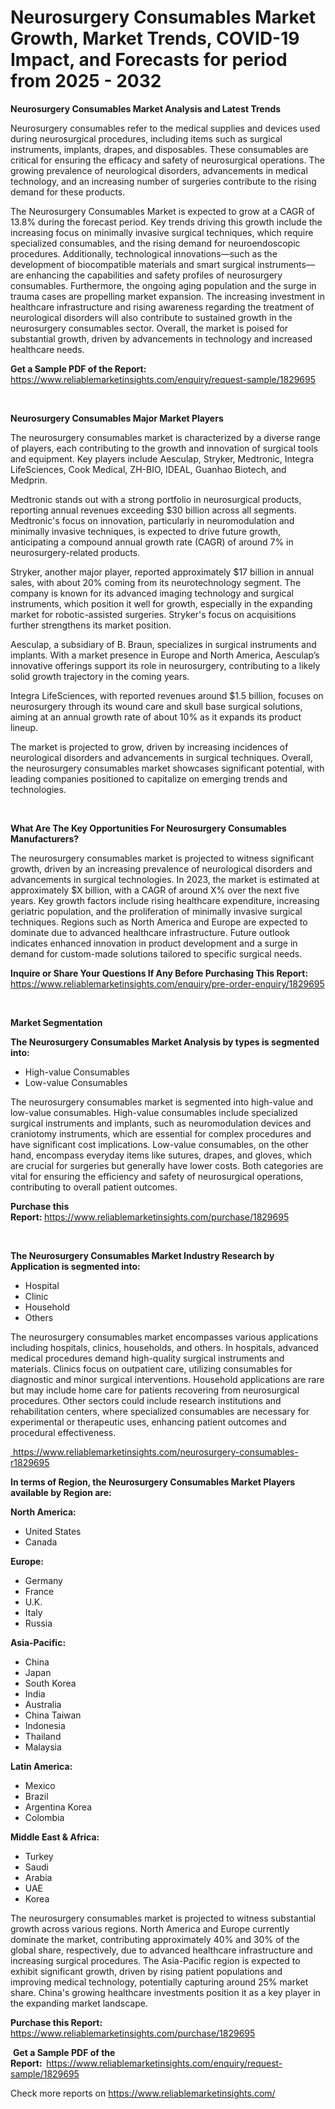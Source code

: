 <p><h1>Neurosurgery Consumables Market Growth, Market Trends, COVID-19 Impact, and Forecasts for period from 2025 - 2032</h1></p><p><strong>Neurosurgery Consumables Market Analysis and Latest Trends</strong></p>
<p><p>Neurosurgery consumables refer to the medical supplies and devices used during neurosurgical procedures, including items such as surgical instruments, implants, drapes, and disposables. These consumables are critical for ensuring the efficacy and safety of neurosurgical operations. The growing prevalence of neurological disorders, advancements in medical technology, and an increasing number of surgeries contribute to the rising demand for these products.</p><p>The Neurosurgery Consumables Market is expected to grow at a CAGR of 13.8% during the forecast period. Key trends driving this growth include the increasing focus on minimally invasive surgical techniques, which require specialized consumables, and the rising demand for neuroendoscopic procedures. Additionally, technological innovations—such as the development of biocompatible materials and smart surgical instruments—are enhancing the capabilities and safety profiles of neurosurgery consumables. Furthermore, the ongoing aging population and the surge in trauma cases are propelling market expansion. The increasing investment in healthcare infrastructure and rising awareness regarding the treatment of neurological disorders will also contribute to sustained growth in the neurosurgery consumables sector. Overall, the market is poised for substantial growth, driven by advancements in technology and increased healthcare needs.</p></p>
<p><strong>Get a Sample PDF of the Report:&nbsp;</strong> <a href="https://www.reliablemarketinsights.com/enquiry/request-sample/1829695?utm_campaign=3200&utm_medium=2&utm_source=Github&utm_content=ia&utm_term=05032025&utm_id=neurosurgery-consumables">https://www.reliablemarketinsights.com/enquiry/request-sample/1829695</a></p>
<p>&nbsp;</p>
<p><strong>Neurosurgery Consumables Major Market Players</strong></p>
<p><p>The neurosurgery consumables market is characterized by a diverse range of players, each contributing to the growth and innovation of surgical tools and equipment. Key players include Aesculap, Stryker, Medtronic, Integra LifeSciences, Cook Medical, ZH-BIO, IDEAL, Guanhao Biotech, and Medprin. </p><p>Medtronic stands out with a strong portfolio in neurosurgical products, reporting annual revenues exceeding $30 billion across all segments. Medtronic's focus on innovation, particularly in neuromodulation and minimally invasive techniques, is expected to drive future growth, anticipating a compound annual growth rate (CAGR) of around 7% in neurosurgery-related products.</p><p>Stryker, another major player, reported approximately $17 billion in annual sales, with about 20% coming from its neurotechnology segment. The company is known for its advanced imaging technology and surgical instruments, which position it well for growth, especially in the expanding market for robotic-assisted surgeries. Stryker's focus on acquisitions further strengthens its market position.</p><p>Aesculap, a subsidiary of B. Braun, specializes in surgical instruments and implants. With a market presence in Europe and North America, Aesculap’s innovative offerings support its role in neurosurgery, contributing to a likely solid growth trajectory in the coming years.</p><p>Integra LifeSciences, with reported revenues around $1.5 billion, focuses on neurosurgery through its wound care and skull base surgical solutions, aiming at an annual growth rate of about 10% as it expands its product lineup.</p><p>The market is projected to grow, driven by increasing incidences of neurological disorders and advancements in surgical techniques. Overall, the neurosurgery consumables market showcases significant potential, with leading companies positioned to capitalize on emerging trends and technologies.</p></p>
<p>&nbsp;</p>
<p><strong>What Are The Key Opportunities For Neurosurgery Consumables Manufacturers?</strong></p>
<p><p>The neurosurgery consumables market is projected to witness significant growth, driven by an increasing prevalence of neurological disorders and advancements in surgical technologies. In 2023, the market is estimated at approximately $X billion, with a CAGR of around X% over the next five years. Key growth factors include rising healthcare expenditure, increasing geriatric population, and the proliferation of minimally invasive surgical techniques. Regions such as North America and Europe are expected to dominate due to advanced healthcare infrastructure. Future outlook indicates enhanced innovation in product development and a surge in demand for custom-made solutions tailored to specific surgical needs.</p></p>
<p><strong>Inquire or Share Your Questions If Any Before Purchasing This Report:</strong> <a href="https://www.reliablemarketinsights.com/enquiry/pre-order-enquiry/1829695?utm_campaign=3200&utm_medium=2&utm_source=Github&utm_content=ia&utm_term=05032025&utm_id=neurosurgery-consumables">https://www.reliablemarketinsights.com/enquiry/pre-order-enquiry/1829695</a></p>
<p>&nbsp;</p>
<p><strong>Market Segmentation</strong></p>
<p><strong>The Neurosurgery Consumables Market Analysis by types is segmented into:</strong></p>
<p><ul><li>High-value Consumables</li><li>Low-value Consumables</li></ul></p>
<p><p>The neurosurgery consumables market is segmented into high-value and low-value consumables. High-value consumables include specialized surgical instruments and implants, such as neuromodulation devices and craniotomy instruments, which are essential for complex procedures and have significant cost implications. Low-value consumables, on the other hand, encompass everyday items like sutures, drapes, and gloves, which are crucial for surgeries but generally have lower costs. Both categories are vital for ensuring the efficiency and safety of neurosurgical operations, contributing to overall patient outcomes.</p></p>
<p><strong>Purchase this Report:&nbsp;</strong><a href="https://www.reliablemarketinsights.com/purchase/1829695?utm_campaign=3200&utm_medium=2&utm_source=Github&utm_content=ia&utm_term=05032025&utm_id=neurosurgery-consumables">https://www.reliablemarketinsights.com/purchase/1829695</a></p>
<p>&nbsp;</p>
<p><strong>The Neurosurgery Consumables Market Industry Research by Application is segmented into:</strong></p>
<p><ul><li>Hospital</li><li>Clinic</li><li>Household</li><li>Others</li></ul></p>
<p><p>The neurosurgery consumables market encompasses various applications including hospitals, clinics, households, and others. In hospitals, advanced medical procedures demand high-quality surgical instruments and materials. Clinics focus on outpatient care, utilizing consumables for diagnostic and minor surgical interventions. Household applications are rare but may include home care for patients recovering from neurosurgical procedures. Other sectors could include research institutions and rehabilitation centers, where specialized consumables are necessary for experimental or therapeutic uses, enhancing patient outcomes and procedural effectiveness.</p></p>
<p><a href="https://www.reliablemarketinsights.com/neurosurgery-consumables-r1829695?utm_campaign=3200&utm_medium=2&utm_source=Github&utm_content=ia&utm_term=05032025&utm_id=neurosurgery-consumables">&nbsp;https://www.reliablemarketinsights.com/neurosurgery-consumables-r1829695</a></p>
<p><strong>In terms of Region, the Neurosurgery Consumables Market Players available by Region are:</strong></p>
<p>
    <p> <strong> North America: </strong>
        <ul>
            <li>United States</li>
            <li>Canada</li>
        </ul>
        </p> 
    <p> <strong> Europe: </strong>
        <ul>
            <li>Germany</li>
            <li>France</li>
            <li>U.K.</li>
            <li>Italy</li>
            <li>Russia</li>
        </ul>
        </p> 
    <p> <strong> Asia-Pacific: </strong>
        <ul>
            <li>China</li>
            <li>Japan</li>
            <li>South Korea</li>
            <li>India</li>
            <li>Australia</li>
            <li>China Taiwan</li>
            <li>Indonesia</li>
            <li>Thailand</li>
            <li>Malaysia</li>
        </ul>
        </p> 
    <p> <strong> Latin America: </strong>
        <ul>
            <li>Mexico</li>
            <li>Brazil</li>
            <li>Argentina Korea</li>
            <li>Colombia</li>
        </ul>
        </p> 
    <p> <strong> Middle East & Africa: </strong>
        <ul>
            <li>Turkey</li>
            <li>Saudi</li>
            <li>Arabia</li>
            <li>UAE</li>
            <li>Korea</li>
        </ul>
    </p>
    </p>
<p><p>The neurosurgery consumables market is projected to witness substantial growth across various regions. North America and Europe currently dominate the market, contributing approximately 40% and 30% of the global share, respectively, due to advanced healthcare infrastructure and increasing surgical procedures. The Asia-Pacific region is expected to exhibit significant growth, driven by rising patient populations and improving medical technology, potentially capturing around 25% market share. China's growing healthcare investments position it as a key player in the expanding market landscape.</p></p>
<p><strong>Purchase this Report: </strong><a href="https://www.reliablemarketinsights.com/purchase/1829695?utm_campaign=3200&utm_medium=2&utm_source=Github&utm_content=ia&utm_term=05032025&utm_id=neurosurgery-consumables">https://www.reliablemarketinsights.com/purchase/1829695</a></p>
<p>&nbsp;<strong>Get a Sample PDF of the Report:&nbsp;&nbsp;</strong><a href="https://www.reliablemarketinsights.com/enquiry/request-sample/1829695?utm_campaign=3200&utm_medium=2&utm_source=Github&utm_content=ia&utm_term=05032025&utm_id=neurosurgery-consumables">https://www.reliablemarketinsights.com/enquiry/request-sample/1829695</a></p>
<p><strong></strong></p>
<p>Check more reports on <a href="https://www.reliablemarketinsights.com/?utm_campaign=3200&utm_medium=2&utm_source=Github&utm_content=ia&utm_term=05032025&utm_id=neurosurgery-consumables">https://www.reliablemarketinsights.com/</a></p>